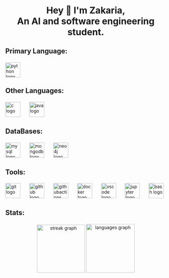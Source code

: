 <h1 align="center">Hey 👋 I'm Zakaria,<br> An AI and software engineering student.</h1>

###

<h2 align="left">Primary Language:</h2>

###

<div align="left">
  <img src="https://cdn.jsdelivr.net/gh/devicons/devicon/icons/python/python-original.svg" height="47" alt="python logo"  />
</div>

###

<h2 align="left">Other Languages:</h2>

###

<div align="left">
  <img src="https://cdn.jsdelivr.net/gh/devicons/devicon/icons/c/c-original.svg" height="47" alt="c logo"  />
  <img width="20" />
  <img src="https://cdn.jsdelivr.net/gh/devicons/devicon/icons/java/java-original.svg" height="47" alt="java logo"  />
</div>

###

<h2 align="left">DataBases:</h2>

###

<div align="left">
  <img src="https://cdn.jsdelivr.net/gh/devicons/devicon/icons/mysql/mysql-original.svg" height="47" alt="mysql logo"  />
  <img width="20" />
  <img src="https://cdn.jsdelivr.net/gh/devicons/devicon/icons/mongodb/mongodb-original.svg" height="47" alt="mongodb logo"  />
  <img width="20" />
  <img src="https://cdn.simpleicons.org/neo4j/4581C3" height="47" alt="neo4j logo"  />
</div>

###

<h2 align="left">Tools:</h2>

###

<div align="left">
  <img src="https://cdn.jsdelivr.net/gh/devicons/devicon/icons/git/git-original.svg" height="47" alt="git logo"  />
  <img width="20" />
  <img src="https://skillicons.dev/icons?i=github" height="47" alt="github logo"  />
  <img width="20" />
  <img src="https://cdn.simpleicons.org/githubactions/2088FF" height="47" alt="githubactions logo"  />
  <img width="20" />
  <img src="https://cdn.jsdelivr.net/gh/devicons/devicon/icons/docker/docker-original.svg" height="47" alt="docker logo"  />
  <img width="20" />
  <img src="https://cdn.jsdelivr.net/gh/devicons/devicon/icons/vscode/vscode-original.svg" height="47" alt="vscode logo"  />
  <img width="20" />
  <img src="https://cdn.jsdelivr.net/gh/devicons/devicon/icons/jupyter/jupyter-original.svg" height="47" alt="jupyter logo"  />
  <img width="20" />
  <img src="https://cdn.simpleicons.org/gnubash/4EAA25" height="47" alt="bash logo"  />
</div>

###

<h2 align="left">Stats:</h2>

###

<div align="center">
  <img src="https://streak-stats.demolab.com?user=zakariaaithssain&locale=en&mode=daily&theme=merko&hide_border=false&border_radius=5&order=3" height="150" alt="streak graph"  />
  <img src="https://github-readme-stats.vercel.app/api/top-langs?username=zakariaaithssain&locale=en&hide_title=false&layout=compact&card_width=320&langs_count=10&theme=merko&hide_border=false&order=2" height="152" alt="languages graph"  />
</div>

###
